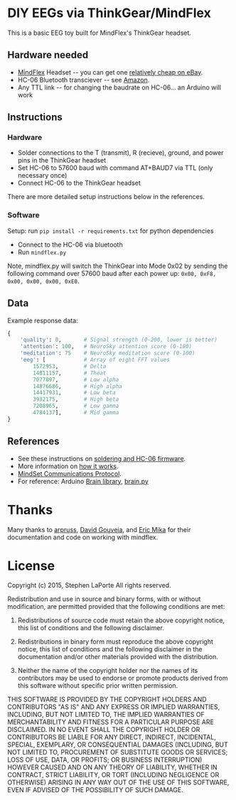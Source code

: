 # DIY EEGs via ThinkGear/MindFlex

This is a basic EEG toy built for MindFlex's ThinkGear headset.

## Hardware needed

 - [MindFlex](https://en.wikipedia.org/wiki/Mindflex) Headset -- you can get one [relatively cheap on eBay](http://www.ebay.com/sch/i.html?_nkw=Mindflex+headset).
 - HC-06 Bluetooth transciever -- see [Amazon](http://www.amazon.com/gp/product/B0093XAV4U).
 - Any TTL link -- for changing the baudrate on HC-06... an Arduino will work

## Instructions

### Hardware

 - Solder connections to the T (transmit), R (recieve), ground, and power pins in the ThinkGear headset
 - Set HC-06 to 57600 baud with command AT+BAUD7 via TTL (only necessary once)
 - Connect HC-06 to the ThinkGear headset

There are more detailed setup instructions below in the references.

### Software

Setup: run `pip install -r requirements.txt` for python dependencies

 - Connect to the HC-06 via bluetooth
 - Run `mindflex.py`

Note, mindflex.py will switch the ThinkGear into Mode 0x02 by sending the following command over 57600 baud after each power up: `0x00, 0xF8, 0x00, 0x00, 0x00, 0xE0`.

## Data

Example response data:

```python
{
	'quality': 0, 		# Signal strength (0-200, lower is better)
	'attention': 100, 	# NeuroSky attention score (0-100)
	'meditation': 75 	# NeuroSky meditation score (0-100)
	'eeg': [			# Array of eight FFT values
		1572953, 		# Delta
		14811157, 		# Theat
		7077897, 		# Low alpha
		14876686, 		# High alpha
		14417931, 		# Low beta
		3932175, 		# High beta
		7208965, 		# Low gamma
		4784137], 		# Mid gamma
}
```

## References

 - See these instructions on [soldering and HC-06 firmware](http://www.instructables.com/id/Mindflex-EEG-with-raw-data-over-Bluetooth/?ALLSTEPS).
 - More information on [how it works](http://frontiernerds.com/brain-hack).
 - [MindSet Communications Protocol](http://wearcam.org/ece516/mindset_communications_protocol.pdf).
 - For reference: Arduino [Brain library](https://github.com/kitschpatrol/Brain), [brain.py](https://gist.github.com/zatarra/6d2be801010c7eb844f0)

# Thanks

Many thanks to [arpruss](http://www.instructables.com/member/arpruss/), [David Gouveia](http://www.davidgouveia.net/2014/06/converting-the-mindflex-into-an-open-source-wireless-eeg-tool/), and [Eric Mika](https://github.com/kitschpatrol) for their documentation and code on working with mindflex.

# License

Copyright (c) 2015, Stephen LaPorte
All rights reserved.

Redistribution and use in source and binary forms, with or without modification, are permitted provided that the following conditions are met:

1. Redistributions of source code must retain the above copyright notice, this list of conditions and the following disclaimer.

2. Redistributions in binary form must reproduce the above copyright notice, this list of conditions and the following disclaimer in the documentation and/or other materials provided with the distribution.

3. Neither the name of the copyright holder nor the names of its contributors may be used to endorse or promote products derived from this software without specific prior written permission.

THIS SOFTWARE IS PROVIDED BY THE COPYRIGHT HOLDERS AND CONTRIBUTORS "AS IS" AND ANY EXPRESS OR IMPLIED WARRANTIES, INCLUDING, BUT NOT LIMITED TO, THE IMPLIED WARRANTIES OF MERCHANTABILITY AND FITNESS FOR A PARTICULAR PURPOSE ARE DISCLAIMED. IN NO EVENT SHALL THE COPYRIGHT HOLDER OR CONTRIBUTORS BE LIABLE FOR ANY DIRECT, INDIRECT, INCIDENTAL, SPECIAL, EXEMPLARY, OR CONSEQUENTIAL DAMAGES (INCLUDING, BUT NOT LIMITED TO, PROCUREMENT OF SUBSTITUTE GOODS OR SERVICES; LOSS OF USE, DATA, OR PROFITS; OR BUSINESS INTERRUPTION) HOWEVER CAUSED AND ON ANY THEORY OF LIABILITY, WHETHER IN CONTRACT, STRICT LIABILITY, OR TORT (INCLUDING NEGLIGENCE OR OTHERWISE) ARISING IN ANY WAY OUT OF THE USE OF THIS SOFTWARE, EVEN IF ADVISED OF THE POSSIBILITY OF SUCH DAMAGE.
